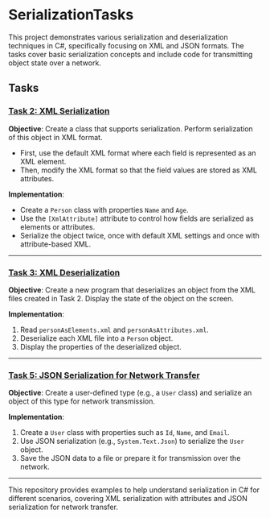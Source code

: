 # SerializationTasks

This project demonstrates various serialization and deserialization techniques in C#, specifically focusing on XML and JSON formats. The tasks cover basic serialization concepts and include code for transmitting object state over a network.

## Tasks

### [Task 2: XML Serialization](https://github.com/yanamak89/SerializerHomeTask/tree/master/XmlSerializerApp)

**Objective**: Create a class that supports serialization. Perform serialization of this object in XML format.
- First, use the default XML format where each field is represented as an XML element.
- Then, modify the XML format so that the field values are stored as XML attributes.

**Implementation**:
- Create a `Person` class with properties `Name` and `Age`.
- Use the `[XmlAttribute]` attribute to control how fields are serialized as elements or attributes.
- Serialize the object twice, once with default XML settings and once with attribute-based XML.

---

### [Task 3: XML Deserialization](https://github.com/yanamak89/SerializerHomeTask/tree/master/XmlDeserializerApp)

**Objective**: Create a new program that deserializes an object from the XML files created in Task 2. Display the state of the object on the screen.

**Implementation**:
1. Read `personAsElements.xml` and `personAsAttributes.xml`.
2. Deserialize each XML file into a `Person` object.
3. Display the properties of the deserialized object.

---

### [Task 5: JSON Serialization for Network Transfer](https://github.com/yanamak89/SerializerHomeTask/tree/master/UserJsonSerializer)

**Objective**: Create a user-defined type (e.g., a `User` class) and serialize an object of this type for network transmission.

**Implementation**:
1. Create a `User` class with properties such as `Id`, `Name`, and `Email`.
2. Use JSON serialization (e.g., `System.Text.Json`) to serialize the `User` object.
3. Save the JSON data to a file or prepare it for transmission over the network.

---

This repository provides examples to help understand serialization in C# for different scenarios, covering XML serialization with attributes and JSON serialization for network transfer.
